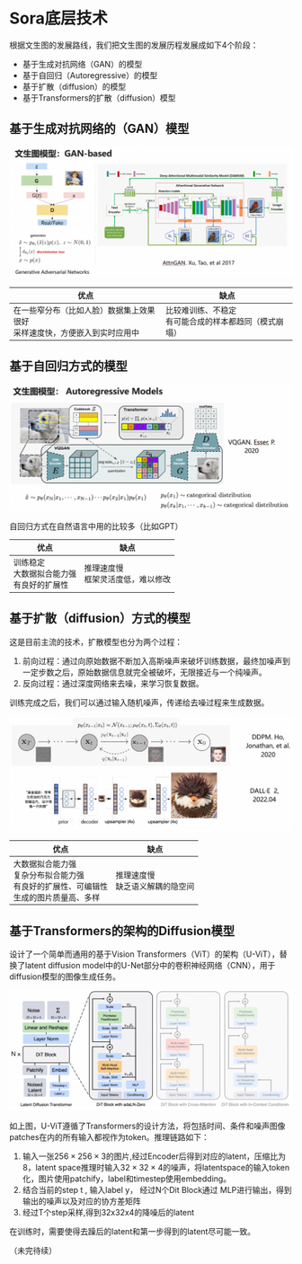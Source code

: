 # Sora底层技术

根据文生图的发展路线，我们把文生图的发展历程发展成如下4个阶段：

- 基于生成对抗网络（GAN）的模型
- 基于自回归（Autoregressive）的模型
- 基于扩散（diffusion）的模型
- 基于Transformers的扩散（diffusion）模型

## 基于生成对抗网络的（GAN）模型

![image-20240310004652812](pic\GAN.png)

| 优点                                                         | 缺点                                                       |
| ------------------------------------------------------------ | ---------------------------------------------------------- |
| 在一些窄分布（比如人脸）数据集上效果很好<br />采样速度快，方便嵌入到实时应用中 | 比较难训练、不稳定<br />有可能合成的样本都趋同（模式崩塌） |

## 基于自回归方式的模型

![image-20240310005126117](pic\Autoregressive.png)

自回归方式在自然语言中用的比较多（比如GPT）

| 优点                                               | 缺点                                   |
| -------------------------------------------------- | -------------------------------------- |
| 训练稳定<br />大数据拟合能力强<br />有良好的扩展性 | 推理速度慢<br />框架灵活度低，难以修改 |

## 基于扩散（diffusion）方式的模型

这是目前主流的技术，扩散模型也分为两个过程：

1. 前向过程：通过向原始数据不断加入高斯噪声来破坏训练数据，最终加噪声到一定步数之后，原始数据信息就完全被破坏，无限接近与一个纯噪声。
2. 反向过程：通过深度网络来去噪，来学习恢复数据。

训练完成之后，我们可以通过输入随机噪声，传递给去噪过程来生成数据。

![image-20240310005702824](pic\Diffussion.png)

| 优点                                                         | 缺点                                 |
| ------------------------------------------------------------ | ------------------------------------ |
| 大数据拟合能力强<br />复杂分布拟合能力强<br />有良好的扩展性、可编辑性<br />生成的图片质量高、多样 | 推理速度慢<br />缺乏语义解耦的隐空间 |

## 基于Transformers的架构的Diffusion模型

设计了一个简单而通用的基于Vision Transformers（ViT）的架构（U-ViT），替换了latent diffusion model中的U-Net部分中的卷积神经网络（CNN），用于diffusion模型的图像生成任务。

![image-20240310010402689](pic\U-ViT.png)

如上图，U-ViT遵循了Transformers的设计方法，将包括时间、条件和噪声图像patches在内的所有输入都视作为token。推理链路如下：

1. 输入一张$256\times256\times3$的图片,经过Encoder后得到对应的latent，压缩比为8，latent space推理时输入$32\times32\times4$的噪声，将latentspace的输入token化，图片使用patchify，label和timestep使用embedding。
2. 结合当前的step t , 输入label y， 经过N个Dit Block通过 MLP进行输出，得到输出的噪声以及对应的协方差矩阵
3. 经过T个step采样,得到32x32x4的降噪后的latent

在训练时，需要使得去躁后的latent和第一步得到的latent尽可能一致。

（未完待续）